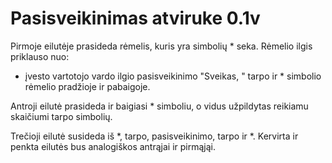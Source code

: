 # Pasisveikinimas atviruke 0.1v
Pirmoje eilutėje prasideda rėmelis, kuris yra simbolių * seka. Rėmelio ilgis priklauso nuo:
- įvesto vartotojo vardo ilgio pasisveikinimo "Sveikas, " tarpo ir \* simbolio rėmelio pradžioje ir pabaigoje.

Antroji eilutė prasideda ir baigiasi \* simboliu, o vidus užpildytas reikiamu skaičiumi tarpo simbolių.

Trečioji eilutė susideda iš \*, tarpo, pasisveikinimo, tarpo ir \*.
Kervirta ir penkta eilutės bus analogiškos antrąjai ir pirmąjąi.
